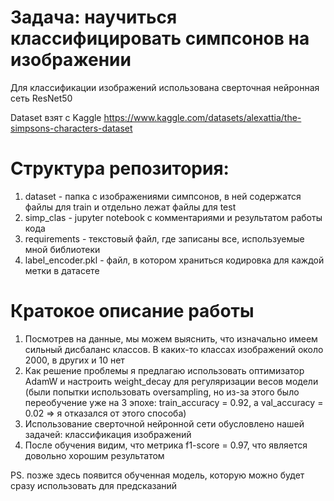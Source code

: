 # Задача: научиться классифицировать симпсонов на изображении

Для классификации изображений использована сверточная нейронная сеть ResNet50

Dataset взят с Kaggle https://www.kaggle.com/datasets/alexattia/the-simpsons-characters-dataset

# Структура репозитория:
1. dataset - папка с изображениями симпсонов, в ней содержатся файлы для train и отдельно лежат файлы для test
2. simp_clas - jupyter notebook с комментариями и результатом работы кода
3. requirements - текстовый файл, где записаны все, используемые мной библиотеки
4. label_encoder.pkl - файл, в котором храниться кодировка для каждой метки в датасете 

# Кратокое описание работы 
1. Посмотрев на данные, мы можем выяснить, что изначально имеем сильный дисбаланс классов. В каких-то классах изображений около 2000, в других и 10 нет
2. Как решение проблемы я предлагаю использовать оптимизатор AdamW и настроить weight_decay для регуляризации весов модели (были попытки использовать oversampling, но из-за этого было переобучение уже на 3 эпохе: train_accuracy = 0.92, а val_accuracy = 0.02 => я отказался от этого способа)
3. Использование сверточной нейронной сети обусловлено нашей задачей: классификация изображений
4. После обучения видим, что метрика f1-score = 0.97, что является довольно хорошим результатом      

PS. позже здесь появится обученная модель, которую можно будет сразу использовать для предсказаний  
